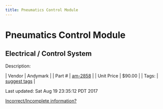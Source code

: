 ```yaml
---
title: Pneumatics Control Module
---
```


# Pneumatics Control Module
## Electrical / Control System
Description: 	 

| Vendor | Andymark | 
| Part # | [am-2858](http://www.andymark.com/product-p/am-2858.htm) | 
| Unit Price | $90.00 | 
| Tags: | [suggest tags](https://docs.google.com/forms/d/e/1FAIpQLSeWyY8v3RgOty-MyWmh9U0iivNYN_molChYyS-0U-o-kOAv_g/viewform) | 

Last updated: Sat Aug 19 23:35:12 PDT 2017

 [Incorrect/Incomplete information?](https://docs.google.com/forms/d/e/1FAIpQLSeWyY8v3RgOty-MyWmh9U0iivNYN_molChYyS-0U-o-kOAv_g/viewform)